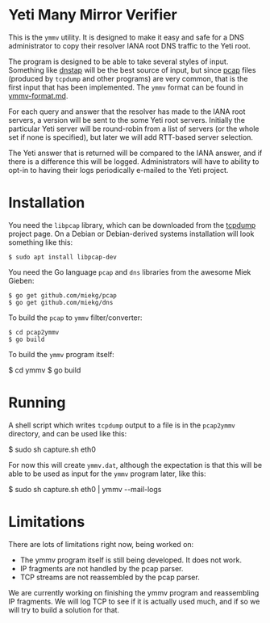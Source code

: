 Yeti Many Mirror Verifier
=========================

This is the `ymmv` utility. It is designed to make it easy and safe
for a DNS administrator to copy their resolver IANA root DNS traffic
to the Yeti root.

The program is designed to be able to take several styles of input.
Something like [dnstap](http://dnstap.info/) will be the best source
of input, but since
[pcap](https://wiki.wireshark.org/Development/LibpcapFileFormat)
files (produced by `tcpdump` and other programs) are very common, that
is the first input that has been implemented. The `ymmv` format can
be found in
[ymmv-format.md](https://github.com/shane-kerr/ymmv/blob/master/ymmv-format.md).

For each query and answer that the resolver has made to the IANA root
servers, a version will be sent to the some Yeti root servers.
Initially the particular Yeti server will be round-robin from a list
of servers (or the whole set if none is specified), but later we will
add RTT-based server selection.

The Yeti answer that is returned will be compared to the IANA answer,
and if there is a difference this will be logged. Administrators will
have to ability to opt-in to having their logs periodically e-mailed
to the Yeti project.


Installation
============
You need the `libpcap` library, which can be downloaded from the
[tcpdump](http://www.tcpdump.org/) project page. On a Debian or
Debian-derived systems installation will look something like this:

    $ sudo apt install libpcap-dev

You need the Go language `pcap` and `dns` libraries from the awesome
Miek Gieben:

    $ go get github.com/miekg/pcap
    $ go get github.com/miekg/dns

To build the `pcap` to `ymmv` filter/converter:

    $ cd pcap2ymmv
    $ go build

To build the `ymmv` program itself:

   $ cd ymmv
   $ go build

Running
=======
A shell script which writes `tcpdump` output to a file is in the
`pcap2ymmv` directory, and can be used like this:

   $ sudo sh capture.sh eth0

For now this will create `ymmv.dat`, although the expectation is that
this will be able to be used as input for the `ymmv` program later,
like this:

   $ sudo sh capture.sh eth0 | ymmv --mail-logs


Limitations
===========
There are lots of limitations right now, being worked on:

* The ymmv program itself is still being developed. It does not work.
* IP fragments are not handled by the pcap parser.
* TCP streams are not reassembled by the pcap parser.

We are currently working on finishing the ymmv program and
reassembling IP fragments. We will log TCP to see if it is actually
used much, and if so we will try to build a solution for that.

